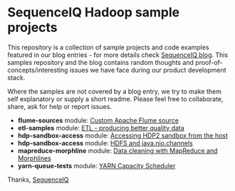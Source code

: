 SequenceIQ Hadoop sample projects
============================

This repository is a collection of sample projects and code examples featured in our blog entries - for more details check  [SequenceIQ blog](http://blog.sequenceiq.com). 
This samples repository and the blog contains random thoughts and proof-of-concepts/interesting issues we have face during our product development stack.

Where the samples are not covered by a blog entry, we try to make them self explanatory or supply a short readme. Please feel free to collaborate, share, ask for help or report issues.


* **flume-sources** module: [Custom Apache Flume source](http://blog.sequenceiq.com/blog/2014/02/22/custom-flume-source/)
* **etl-samples** module: [ETL - producing better quality data](http://blog.sequenceiq.com/blog/2014/02/28/etl-and-data-quality/)
* **hdp-sandbox-access** module: [Accessing HDP2 sandbox from the host](http://blog.sequenceiq.com/blog/2014/03/05/access-hdp2-sandbox/)
* **hdp-sandbox-access** module: [HDFS and java.nio.channels](http://blog.sequenceiq.com/blog/2014/03/07/read-from-hdfs/)
* **mapreduce-morphline** module: [Data cleaning with MapReduce and Morphlines](http://blog.sequenceiq.com/blog/2014/03/11/data-cleaning-with-mapreduce-and-morphlines/)
* **yarn-queue-tests** module: [YARN Capacity Scheduler](http://blog.sequenceiq.com/blog/2014/03/14/yarn-capacity-scheduler/)


Thanks,
[SequenceIQ](http://sequenceiq.com)

